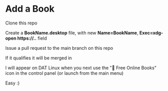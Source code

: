 # Add a Book

Clone this repo

Create a **BookName.desktop** file, with new **Name=BookName**, **Exec=xdg-open https://..** field

Issue a pull request to the main branch on this repo

If it qualifies it will be merged in

I will appear on DAT Linux when you next use the "📗️ Free Online Books" icon in the control panel (or launch from the main menu)

Easy :)

